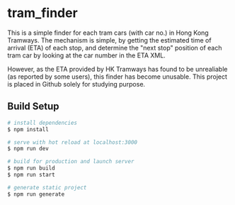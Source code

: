 # tram_finder

This is a simple finder for each tram cars (with car no.) in Hong Kong Tramways. The mechanism is simple, by getting the estimated time of arrival (ETA) of each stop, and determine the "next stop" position of each tram car by looking at the car number in the ETA XML.

However, as the ETA provided by HK Tramways has found to be unrealiable (as reported by some users), this finder has become unusable. This project is placed in Github solely for studying purpose.

## Build Setup

```bash
# install dependencies
$ npm install

# serve with hot reload at localhost:3000
$ npm run dev

# build for production and launch server
$ npm run build
$ npm run start

# generate static project
$ npm run generate
```